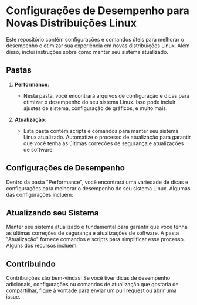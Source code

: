 # Configurações de Desempenho para Novas Distribuições Linux

Este repositório contém configurações e comandos úteis para melhorar o desempenho e otimizar sua experiência em novas distribuições Linux. Além disso, inclui instruções sobre como manter seu sistema atualizado.

## Pastas

1. **Performance**:
   - Nesta pasta, você encontrará arquivos de configuração e dicas para otimizar o desempenho do seu sistema Linux. Isso pode incluir ajustes de sistema, configuração de gráficos, e muito mais.

2. **Atualização**:
   - Esta pasta contém scripts e comandos para manter seu sistema Linux atualizado. Automatize o processo de atualização para garantir que você tenha as últimas correções de segurança e atualizações de software.

## Configurações de Desempenho

Dentro da pasta "Performance", você encontrará uma variedade de dicas e configurações para melhorar o desempenho do seu sistema Linux. Algumas das configurações incluem:

## Atualizando seu Sistema

Manter seu sistema atualizado é fundamental para garantir que você tenha as últimas correções de segurança e atualizações de software. A pasta "Atualização" fornece comandos e scripts para simplificar esse processo. Alguns dos recursos incluem:

## Contribuindo

Contribuições são bem-vindas! Se você tiver dicas de desempenho adicionais, configurações ou comandos de atualização que gostaria de compartilhar, fique à vontade para enviar um pull request ou abrir uma issue.
